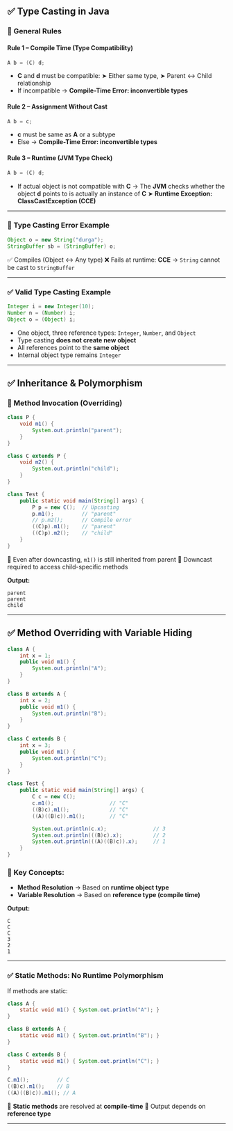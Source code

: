 ## ✅ Type Casting in Java

### 📌 General Rules

#### Rule 1 – **Compile Time (Type Compatibility)**

```java
A b = (C) d;
```

* **C** and **d** must be compatible:
  ➤ Either same type,
  ➤ Parent ↔ Child relationship
* If incompatible → **Compile-Time Error: inconvertible types**

#### Rule 2 – **Assignment Without Cast**

```java
A b = c;
```

* **c** must be same as **A** or a subtype
* Else → **Compile-Time Error: inconvertible types**

#### Rule 3 – **Runtime (JVM Type Check)**

```java
A b = (C) d;    
```

* If actual object is not compatible with **C** → The **JVM** checks whether the object **d** points to is actually an instance of **C**
  ➤ **Runtime Exception: ClassCastException (CCE)**

---

### 🚫 Type Casting Error Example

```java
Object o = new String("durga");
StringBuffer sb = (StringBuffer) o;
```

✅ Compiles (Object ↔ Any type)
❌ Fails at runtime: **CCE** → `String` cannot be cast to `StringBuffer`

---

### ✅ Valid Type Casting Example

```java
Integer i = new Integer(10);
Number n = (Number) i;
Object o = (Object) i;
```

* One object, three reference types: `Integer`, `Number`, and `Object`
* Type casting **does not create new object**
* All references point to the **same object**
* Internal object type remains `Integer`

---

## ✅ Inheritance & Polymorphism

### 🔁 Method Invocation (Overriding)

```java
class P {
    void m1() {
        System.out.println("parent");
    }
}

class C extends P {
    void m2() {
        System.out.println("child");
    }
}

class Test {
    public static void main(String[] args) {
        P p = new C();  // Upcasting
        p.m1();         // "parent"
        // p.m2();      // Compile error
        ((C)p).m1();    // "parent"
        ((C)p).m2();    // "child"
    }
}
```

📌 Even after downcasting, `m1()` is still inherited from parent
📌 Downcast required to access child-specific methods

**Output:**

```
parent
parent
child
```

---

## ✅ Method Overriding with Variable Hiding

```java
class A {
    int x = 1;
    public void m1() {
        System.out.println("A");
    }
}

class B extends A {
    int x = 2;
    public void m1() {
        System.out.println("B");
    }
}

class C extends B {
    int x = 3;
    public void m1() {
        System.out.println("C");
    }
}

class Test {
    public static void main(String[] args) {
        C c = new C();
        c.m1();                  // "C"
        ((B)c).m1();             // "C"
        ((A)((B)c)).m1();        // "C"

        System.out.println(c.x);               // 3
        System.out.println(((B)c).x);          // 2
        System.out.println(((A)((B)c)).x);     // 1
    }
}
```

### 📌 Key Concepts:

* **Method Resolution** → Based on **runtime object type**
* **Variable Resolution** → Based on **reference type (compile time)**

**Output:**

```
C
C
C
3
2
1
```

---

### ✅ Static Methods: No Runtime Polymorphism

If methods are static:

```java
class A {
    static void m1() { System.out.println("A"); }
}

class B extends A {
    static void m1() { System.out.println("B"); }
}

class C extends B {
    static void m1() { System.out.println("C"); }
}
```

```java
C.m1();         // C
((B)c).m1();    // B
((A)((B)c)).m1(); // A
```

📌 **Static methods** are resolved at **compile-time**
📌 Output depends on **reference type**

---
